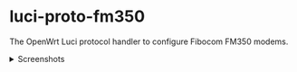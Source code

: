 # luci-proto-fm350
The OpenWrt Luci protocol handler to configure Fibocom FM350 modems.

<details>
   <summary>Screenshots</summary>

   ![](https://raw.githubusercontent.com/koshev-msk/modemfeed/master/luci/protocols/luci-proto-fm350/screenshots/main.png)

   ![](https://raw.githubusercontent.com/koshev-msk/modemfeed/master/luci/protocols/luci-proto-fm350/screenshots/interfaces.png)

   ![](https://raw.githubusercontent.com/koshev-msk/modemfeed/master/luci/protocols/luci-proto-fm350/screenshots/setup.png)

</details>
